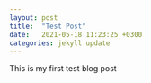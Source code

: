 ```yaml
---
layout: post
title:  "Test Post"
date:   2021-05-18 11:23:25 +0300
categories: jekyll update
---
```

This is my first test blog post


